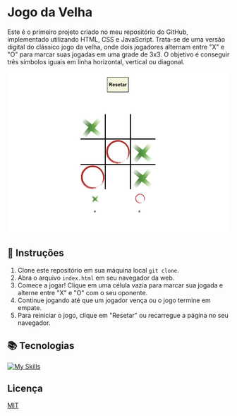# Jogo da Velha

Este é o primeiro projeto criado no meu repositório do GitHub, implementado utilizando HTML, CSS e JavaScript. Trata-se de uma versão digital do clássico jogo da velha, onde dois jogadores alternam entre "X" e "O" para marcar suas jogadas em uma grade de 3x3. O objetivo é conseguir três símbolos iguais em linha horizontal, vertical ou diagonal.

<img src=".github/jogo-da-velha.png" alt="Jogo da Velha"/>

## :bookmark_tabs: Instruções

1. Clone este repositório em sua máquina local `git clone`.
2. Abra o arquivo `index.html` em seu navegador da web.
3. Comece a jogar! Clique em uma célula vazia para marcar sua jogada e alterne entre "X" e "O" com o seu oponente.
4. Continue jogando até que um jogador vença ou o jogo termine em empate.
5. Para reiniciar o jogo, clique em "Resetar" ou recarregue a página no seu navegador.

## :books: Tecnologias

[![My Skills](https://skillicons.dev/icons?i=js,html,css)](https://skillicons.dev)

## Licença

[MIT](https://choosealicense.com/licenses/mit/)
